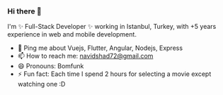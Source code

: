 ### Hi there 👋

I'm ✨ Full-Stack Developer ✨ working in Istanbul, Turkey, with +5 years experience in web and mobile development.

- 💬 Ping me about Vuejs, Flutter, Angular, Nodejs, Express
- 📫 How to reach me: navidshad72@gmail.com
- 😄 Pronouns: Bomfunk
- ⚡ Fun fact: Each time I spend 2 hours for selecting a movie except watching one :D

